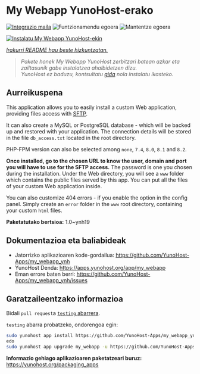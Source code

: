 <!--
Ohart ongi: README hau automatikoki sortu da <https://github.com/YunoHost/apps/tree/master/tools/readme_generator>ri esker
EZ editatu eskuz.
-->

# My Webapp YunoHost-erako

[![Integrazio maila](https://dash.yunohost.org/integration/my_webapp.svg)](https://ci-apps.yunohost.org/ci/apps/my_webapp/) ![Funtzionamendu egoera](https://ci-apps.yunohost.org/ci/badges/my_webapp.status.svg) ![Mantentze egoera](https://ci-apps.yunohost.org/ci/badges/my_webapp.maintain.svg)

[![Instalatu My Webapp YunoHost-ekin](https://install-app.yunohost.org/install-with-yunohost.svg)](https://install-app.yunohost.org/?app=my_webapp)

*[Irakurri README hau beste hizkuntzatan.](./ALL_README.md)*

> *Pakete honek My Webapp YunoHost zerbitzari batean azkar eta zailtasunik gabe instalatzea ahalbidetzen dizu.*  
> *YunoHost ez baduzu, kontsultatu [gida](https://yunohost.org/install) nola instalatu ikasteko.*

## Aurreikuspena

This application allows you to easily install a custom Web application, providing files access with [SFTP](https://yunohost.org/en/filezilla).

It can also create a MySQL or PostgreSQL database - which will be backed up and restored with your application. The connection details will be stored in the file `db_access.txt` located in the root directory.

PHP-FPM version can also be selected among `none`, `7.4`, `8.0`, `8.1` and `8.2`.

**Once installed, go to the chosen URL to know the user, domain and port you will have to use for the SFTP access.** The password is one you chosen during the installation. Under the Web directory, you will see a `www` folder which contains the public files served by this app. You can put all the files of your custom Web application inside.

You can also customize 404 errors - if you enable the option in the config panel. Simply create an `error` folder in the `www` root directory, containing your custom `html` files. 


**Paketatutako bertsioa:** 1.0~ynh19
## Dokumentazioa eta baliabideak

- Jatorrizko aplikazioaren kode-gordailua: <https://github.com/YunoHost-Apps/my_webapp_ynh>
- YunoHost Denda: <https://apps.yunohost.org/app/my_webapp>
- Eman errore baten berri: <https://github.com/YunoHost-Apps/my_webapp_ynh/issues>

## Garatzaileentzako informazioa

Bidali `pull request`a [`testing` abarrera](https://github.com/YunoHost-Apps/my_webapp_ynh/tree/testing).

`testing` abarra probatzeko, ondorengoa egin:

```bash
sudo yunohost app install https://github.com/YunoHost-Apps/my_webapp_ynh/tree/testing --debug
edo
sudo yunohost app upgrade my_webapp -u https://github.com/YunoHost-Apps/my_webapp_ynh/tree/testing --debug
```

**Informazio gehiago aplikazioaren paketatzeari buruz:** <https://yunohost.org/packaging_apps>
